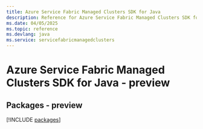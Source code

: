 ```yaml
---
title: Azure Service Fabric Managed Clusters SDK for Java
description: Reference for Azure Service Fabric Managed Clusters SDK for Java
ms.date: 04/05/2025
ms.topic: reference
ms.devlang: java
ms.service: servicefabricmanagedclusters
---
```

# Azure Service Fabric Managed Clusters SDK for Java - preview
## Packages - preview
[!INCLUDE [packages](service-fabric-managed-clusters-index.md)]